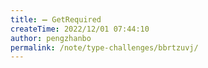 ```yaml
---
title: ➖ GetRequired
createTime: 2022/12/01 07:44:10
author: pengzhanbo
permalink: /note/type-challenges/bbrtzuvj/
---
```

